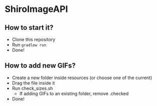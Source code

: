 # ShiroImageAPI
## How to start it?
- Clone this repository
- Run `gradlew run`
- Done!

## How to add new GIFs?
- Create a new folder inside resources (or choose one of the current)
- Drag the file inside it
- Run check_sizes.sh
  - If adding GIFs to an existing folder, remove .checked
- Done!
